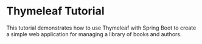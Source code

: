 # Thymeleaf Tutorial

This tutorial demonstrates how to use Thymeleaf with Spring Boot to create a simple web application for managing a library of books and authors.
